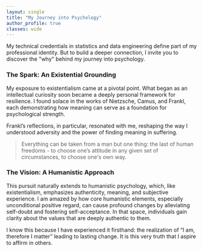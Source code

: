 ```yaml
---
layout: single
title: "My Journey into Psychology"
author_profile: true
classes: wide
---
```


My technical credentials in statistics and data engineering define part of my professional identity. But to build a deeper connection, I invite you to discover the "why" behind my journey into psychology.

### The Spark: An Existential Grounding

My exposure to existentialism came at a pivotal point. What began as an intellectual curiosity soon became a deeply personal framework for resilience. I found solace in the works of Nietzsche, Camus, and Frankl, each demonstrating how meaning can serve as a foundation for psychological strength.

Frankl’s reflections, in particular, resonated with me, reshaping the way I understood adversity and the power of finding meaning in suffering.

> Everything can be taken from a man but one thing: the last of human freedoms - to choose one’s attitude in any given set of circumstances, to choose one's own way.


### The Vision: A Humanistic Approach

This pursuit naturally extends to humanistic psychology, which, like existentialism, emphasizes authenticity, meaning, and subjective experience. I am amazed by how core humanistic elements, especially unconditional positive regard, can cause profound changes by alleviating self-doubt and fostering self-acceptance. In that space, individuals gain clarity about the values that are deeply authentic to them.

I know this because I have experienced it firsthand: the realization of “I am, therefore I matter” leading to lasting change. It is this very truth that I aspire to affirm in others.
